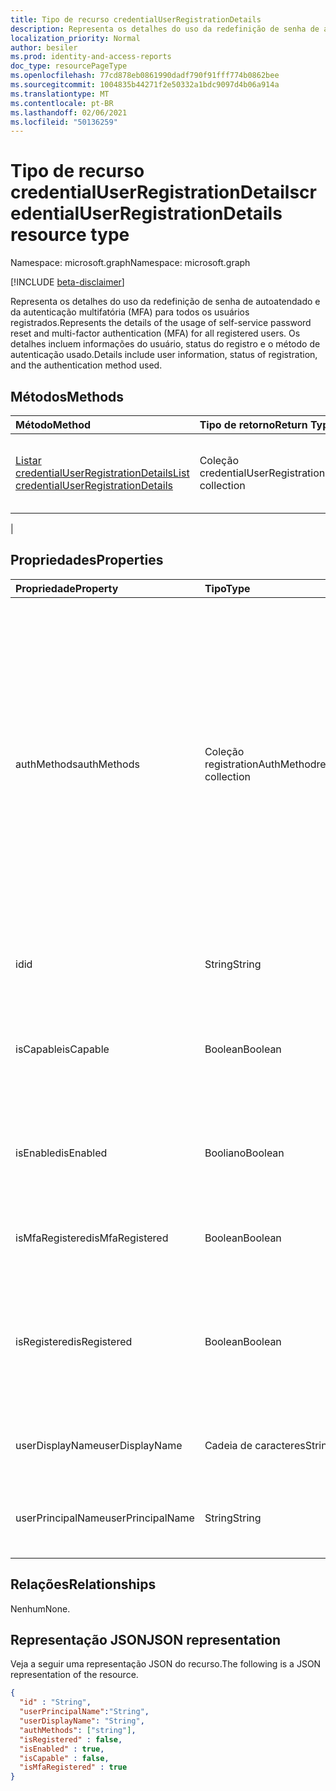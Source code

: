 ```yaml
---
title: Tipo de recurso credentialUserRegistrationDetails
description: Representa os detalhes do uso da redefinição de senha de autoatendado e da autenticação multifatória (MFA) para todos os usuários registrados.
localization_priority: Normal
author: besiler
ms.prod: identity-and-access-reports
doc_type: resourcePageType
ms.openlocfilehash: 77cd878eb0861990dadf790f91fff774b0862bee
ms.sourcegitcommit: 1004835b44271f2e50332a1bdc9097d4b06a914a
ms.translationtype: MT
ms.contentlocale: pt-BR
ms.lasthandoff: 02/06/2021
ms.locfileid: "50136259"
---
```

# <a name="credentialuserregistrationdetails-resource-type"></a><span data-ttu-id="10862-103">Tipo de recurso credentialUserRegistrationDetails</span><span class="sxs-lookup"><span data-stu-id="10862-103">credentialUserRegistrationDetails resource type</span></span>

<span data-ttu-id="10862-104">Namespace: microsoft.graph</span><span class="sxs-lookup"><span data-stu-id="10862-104">Namespace: microsoft.graph</span></span>

[!INCLUDE [beta-disclaimer](../../includes/beta-disclaimer.md)]

<span data-ttu-id="10862-105">Representa os detalhes do uso da redefinição de senha de autoatendado e da autenticação multifatória (MFA) para todos os usuários registrados.</span><span class="sxs-lookup"><span data-stu-id="10862-105">Represents the details of the usage of self-service password reset and multi-factor authentication (MFA) for all registered users.</span></span> <span data-ttu-id="10862-106">Os detalhes incluem informações do usuário, status do registro e o método de autenticação usado.</span><span class="sxs-lookup"><span data-stu-id="10862-106">Details include user information, status of registration, and the authentication method used.</span></span>

## <a name="methods"></a><span data-ttu-id="10862-107">Métodos</span><span class="sxs-lookup"><span data-stu-id="10862-107">Methods</span></span>

| <span data-ttu-id="10862-108">Método</span><span class="sxs-lookup"><span data-stu-id="10862-108">Method</span></span>       | <span data-ttu-id="10862-109">Tipo de retorno</span><span class="sxs-lookup"><span data-stu-id="10862-109">Return Type</span></span> | <span data-ttu-id="10862-110">Descrição</span><span class="sxs-lookup"><span data-stu-id="10862-110">Description</span></span> |
|:-------------|:------------|:------------|
| [<span data-ttu-id="10862-111">Listar credentialUserRegistrationDetails</span><span class="sxs-lookup"><span data-stu-id="10862-111">List credentialUserRegistrationDetails</span></span>](../api/reportroot-list-credentialuserregistrationdetails.md) | <span data-ttu-id="10862-112">Coleção credentialUserRegistrationDetails</span><span class="sxs-lookup"><span data-stu-id="10862-112">credentialUserRegistrationDetails collection</span></span> | <span data-ttu-id="10862-113">Obter uma lista de [objetos credentialUserRegistrationDetails](../resources/credentialuserregistrationdetails.md) para um determinado locatário.</span><span class="sxs-lookup"><span data-stu-id="10862-113">Get a list of [credentialUserRegistrationDetails](../resources/credentialuserregistrationdetails.md) objects for a given tenant.</span></span>
 |

## <a name="properties"></a><span data-ttu-id="10862-114">Propriedades</span><span class="sxs-lookup"><span data-stu-id="10862-114">Properties</span></span>

| <span data-ttu-id="10862-115">Propriedade</span><span class="sxs-lookup"><span data-stu-id="10862-115">Property</span></span>     | <span data-ttu-id="10862-116">Tipo</span><span class="sxs-lookup"><span data-stu-id="10862-116">Type</span></span>        | <span data-ttu-id="10862-117">Descrição</span><span class="sxs-lookup"><span data-stu-id="10862-117">Description</span></span> |
|:-------------|:------------|:------------|
| <span data-ttu-id="10862-118">authMethods</span><span class="sxs-lookup"><span data-stu-id="10862-118">authMethods</span></span> | <span data-ttu-id="10862-119">Coleção registrationAuthMethod</span><span class="sxs-lookup"><span data-stu-id="10862-119">registrationAuthMethod collection</span></span> | <span data-ttu-id="10862-120">Representa o método de autenticação que o usuário registrou.</span><span class="sxs-lookup"><span data-stu-id="10862-120">Represents the authentication method that the user has registered.</span></span> <span data-ttu-id="10862-121">Os valores possíveis são: , , (usado somente para redefinição de senha de `email` `mobilePhone` `officePhone` `securityQuestion` autoatendido) e (com suporte `appNotification` apenas no `appCode` `alternateMobilePhone` registro).</span><span class="sxs-lookup"><span data-stu-id="10862-121">Possible values are: `email`, `mobilePhone`, `officePhone`, `securityQuestion` (only used for self-service password reset), `appNotification`, `appCode`, and `alternateMobilePhone` (supported only in registration).</span></span> |
| <span data-ttu-id="10862-122">id</span><span class="sxs-lookup"><span data-stu-id="10862-122">id</span></span> | <span data-ttu-id="10862-123">String</span><span class="sxs-lookup"><span data-stu-id="10862-123">String</span></span> | <span data-ttu-id="10862-124">O identificador exclusivo da atividade.</span><span class="sxs-lookup"><span data-stu-id="10862-124">The unique identifier for the activity.</span></span> <span data-ttu-id="10862-125">Somente leitura.</span><span class="sxs-lookup"><span data-stu-id="10862-125">Read-only.</span></span>|
| <span data-ttu-id="10862-126">isCapable</span><span class="sxs-lookup"><span data-stu-id="10862-126">isCapable</span></span> | <span data-ttu-id="10862-127">Boolean</span><span class="sxs-lookup"><span data-stu-id="10862-127">Boolean</span></span> | <span data-ttu-id="10862-128">Indica se o usuário está pronto para executar a redefinição de senha de autoatendado ou a MFA.</span><span class="sxs-lookup"><span data-stu-id="10862-128">Indicates whether the user is ready to perform self-service password reset or MFA.</span></span> |
| <span data-ttu-id="10862-129">isEnabled</span><span class="sxs-lookup"><span data-stu-id="10862-129">isEnabled</span></span> | <span data-ttu-id="10862-130">Booliano</span><span class="sxs-lookup"><span data-stu-id="10862-130">Boolean</span></span> | <span data-ttu-id="10862-131">Indicia se o usuário está habilitado para executar a redefinição de senha de autoatendência.</span><span class="sxs-lookup"><span data-stu-id="10862-131">Indiciates whether the user enabled to perform self-service password reset.</span></span> |
| <span data-ttu-id="10862-132">isMfaRegistered</span><span class="sxs-lookup"><span data-stu-id="10862-132">isMfaRegistered</span></span> | <span data-ttu-id="10862-133">Boolean</span><span class="sxs-lookup"><span data-stu-id="10862-133">Boolean</span></span> | <span data-ttu-id="10862-134">Indicia se o usuário está registrado para MFA.</span><span class="sxs-lookup"><span data-stu-id="10862-134">Indiciates whether the user is registered for MFA.</span></span> |
| <span data-ttu-id="10862-135">isRegistered</span><span class="sxs-lookup"><span data-stu-id="10862-135">isRegistered</span></span> | <span data-ttu-id="10862-136">Boolean</span><span class="sxs-lookup"><span data-stu-id="10862-136">Boolean</span></span> | <span data-ttu-id="10862-137">Indica se o usuário registrou quaisquer métodos de autenticação para redefinição de senha de autoatendado.</span><span class="sxs-lookup"><span data-stu-id="10862-137">Indicates whether the user has registered any authentication methods for self-service password reset.</span></span> |
| <span data-ttu-id="10862-138">userDisplayName</span><span class="sxs-lookup"><span data-stu-id="10862-138">userDisplayName</span></span> | <span data-ttu-id="10862-139">Cadeia de caracteres</span><span class="sxs-lookup"><span data-stu-id="10862-139">String</span></span> | <span data-ttu-id="10862-140">Fornece o nome de usuário do usuário correspondente.</span><span class="sxs-lookup"><span data-stu-id="10862-140">Provides the user name of the corresponding user.</span></span> |
| <span data-ttu-id="10862-141">userPrincipalName</span><span class="sxs-lookup"><span data-stu-id="10862-141">userPrincipalName</span></span> | <span data-ttu-id="10862-142">String</span><span class="sxs-lookup"><span data-stu-id="10862-142">String</span></span> | <span data-ttu-id="10862-143">Fornece o nome principal do usuário do usuário correspondente.</span><span class="sxs-lookup"><span data-stu-id="10862-143">Provides the user principal name of the corresponding user.</span></span> |

## <a name="relationships"></a><span data-ttu-id="10862-144">Relações</span><span class="sxs-lookup"><span data-stu-id="10862-144">Relationships</span></span>

<span data-ttu-id="10862-145">Nenhum</span><span class="sxs-lookup"><span data-stu-id="10862-145">None.</span></span>

## <a name="json-representation"></a><span data-ttu-id="10862-146">Representação JSON</span><span class="sxs-lookup"><span data-stu-id="10862-146">JSON representation</span></span>

<span data-ttu-id="10862-147">Veja a seguir uma representação JSON do recurso.</span><span class="sxs-lookup"><span data-stu-id="10862-147">The following is a JSON representation of the resource.</span></span>

<!-- {
  "blockType": "resource",
  "optionalProperties": [

  ],
  "@odata.type": "microsoft.graph.credentialUserRegistrationDetails",
  "baseType": "",
  "keyProperty": "id"
}-->

```json
{
  "id" : "String",
  "userPrincipalName":"String",
  "userDisplayName": "String",
  "authMethods": ["string"],
  "isRegistered" : false,
  "isEnabled" : true,
  "isCapable" : false,
  "isMfaRegistered" : true
}
```

<!-- uuid: 16cd6b66-4b1a-43a1-adaf-3a886856ed98
2019-02-04 14:57:30 UTC -->
<!-- {
  "type": "#page.annotation",
  "description": "credentialUserRegistrationDetails resource",
  "keywords": "",
  "section": "documentation",
  "tocPath": ""
}-->


